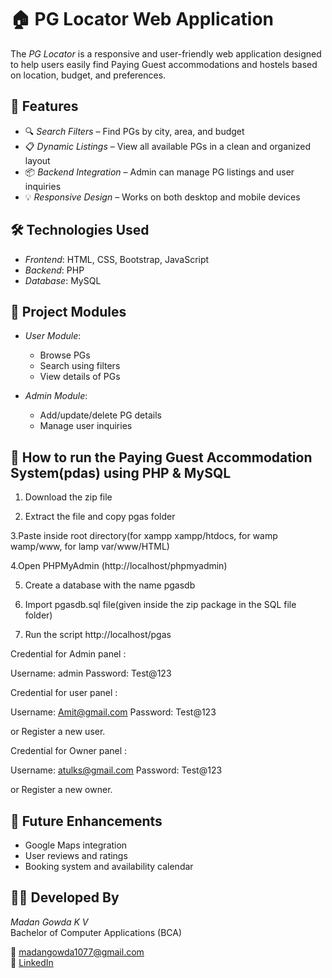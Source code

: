 # 🏠 PG Locator Web Application

The *PG Locator* is a responsive and user-friendly web application designed to help users easily find Paying Guest accommodations and hostels based on location, budget, and preferences.

## 🚀 Features

- 🔍 *Search Filters* – Find PGs by city, area, and budget
- 📋 *Dynamic Listings* – View all available PGs in a clean and organized layout
- 📦 *Backend Integration* – Admin can manage PG listings and user inquiries
- 💡 *Responsive Design* – Works on both desktop and mobile devices

## 🛠 Technologies Used

- *Frontend*: HTML, CSS, Bootstrap, JavaScript  
- *Backend*: PHP  
- *Database*: MySQL

## 📂 Project Modules

- *User Module*:
  - Browse PGs
  - Search using filters
  - View details of PGs

- *Admin Module*:
  - Add/update/delete PG details
  - Manage user inquiries

## 📂 How to run the Paying Guest Accommodation System(pdas) using PHP & MySQL

1. Download the zip file

2. Extract the file and copy pgas folder

3.Paste inside root directory(for xampp xampp/htdocs, for wamp wamp/www, for lamp var/www/HTML)

4.Open PHPMyAdmin (http://localhost/phpmyadmin)

5. Create a database with the name pgasdb

6. Import pgasdb.sql file(given inside the zip package in the SQL file folder)

7. Run the script http://localhost/pgas

Credential for Admin panel :

Username: admin
Password: Test@123

Credential for user panel :

Username: Amit@gmail.com
Password: Test@123

or Register a new user.

Credential for Owner panel :

Username: atulks@gmail.com
Password: Test@123

or Register a new owner.

## 🧠 Future Enhancements

- Google Maps integration
- User reviews and ratings
- Booking system and availability calendar

## 👨‍💻 Developed By

*Madan Gowda K V*  
Bachelor of Computer Applications (BCA)

📧 madangowda1077@gmail.com  
🔗 [LinkedIn](https://www.linkedin.com/in/madan-gowda-b00b39367)
